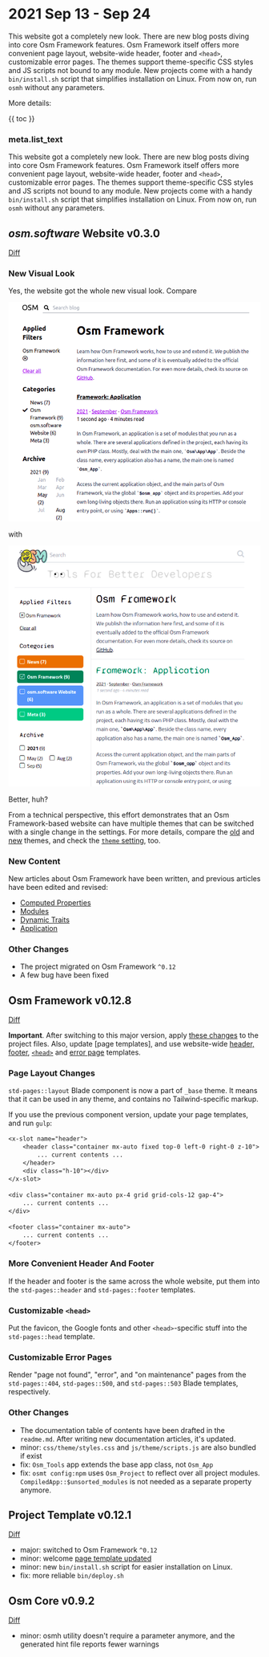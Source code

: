 # 2021 Sep 13 - Sep 24

This website got a completely new look. There are new blog posts diving into core Osm Framework features. Osm Framework itself offers more convenient page layout, website-wide header, footer and `<head>`, customizable error pages. The themes support theme-specific CSS styles and JS scripts not bound to any module. New projects come with a handy `bin/install.sh` script that simplifies installation on Linux. From now on, run `osmh` without any parameters.

More details:

{{ toc }}

### meta.list_text

This website got a completely new look. There are new blog posts diving into core Osm Framework features. Osm Framework itself offers more convenient page layout, website-wide header, footer and `<head>`, customizable error pages. The themes support theme-specific CSS styles and JS scripts not bound to any module. New projects come with a handy `bin/install.sh` script that simplifies installation on Linux. From now on, run `osmh` without any parameters.

## *osm.software* Website v0.3.0

[Diff](https://github.com/osmphp/osmsoftware-website/compare/v0.2.3...v0.3.0)

### New Visual Look

Yes, the website got the whole new visual look. Compare

![Old Theme](old-theme.png)

with

![New Theme](new-theme.png)

Better, huh?

From a technical perspective, this effort demonstrates that an Osm Framework-based website can have multiple themes that can be switched with a single change in the settings. For more details, compare the [old](https://github.com/osmphp/osmsoftware-website/tree/HEAD/themes/_front__tailwind) and [new](https://github.com/osmphp/osmsoftware-website/tree/HEAD/themes/_front__my) themes, and check the [`theme` setting](https://github.com/osmphp/osmsoftware-website/blob/HEAD/settings.php), too.  

### New Content

New articles about Osm Framework have been written, and previous articles have been edited and revised:

* [Computed Properties](20-framework-computed-properties.md)
* [Modules](22-framework-modules.md)
* [Dynamic Traits](21-framework-dynamic-traits.md)
* [Application](23-framework-application.md)

### Other Changes

* The project migrated on Osm Framework `^0.12`
* A few bug have been fixed

## Osm Framework v0.12.8

[Diff](https://github.com/osmphp/framework/compare/v0.11.2...v0.12.8)

**Important**. After switching to this major version, apply [these changes](https://github.com/osmphp/project/compare/v0.11.0...v0.12.1) to the project files. Also, update [page templates], and use website-wide [header, footer](#page-layout-changes), [`<head>`](#customizable-head) and [error page](#customizable-error-pages) templates.

### Page Layout Changes

`std-pages::layout` Blade component is now a part of `_base` theme. It means that it can be used in any theme, and contains no Tailwind-specific markup. 

If you use the previous component version, update your page templates, and run `gulp`:

    <x-slot name="header">
        <header class="container mx-auto fixed top-0 left-0 right-0 z-10">
            ... current contents ...
        </header>
        <div class="h-10"></div>
    </x-slot>

    <div class="container mx-auto px-4 grid grid-cols-12 gap-4">
        ... current contents ...
    </div>

    <footer class="container mx-auto">
        ... current contents ...
    </footer>

### More Convenient Header And Footer

If the header and footer is the same across the whole website, put them into the `std-pages::header` and `std-pages::footer` templates.

### Customizable `<head>`

Put the favicon, the Google fonts and other `<head>`-specific stuff into the `std-pages::head` template.

### Customizable Error Pages

Render "page not found", "error", and "on maintenance" pages from the `std-pages::404`, `std-pages::500`, and `std-pages::503` Blade templates, respectively. 

### Other Changes

* The documentation table of contents have been drafted in the `readme.md`. After writing new documentation articles, it's updated.
* minor: `css/theme/styles.css` and `js/theme/scripts.js` are also bundled if exist 
* fix: `Osm_Tools` app extends the base app class, not `Osm_App`
* fix: `osmt config:npm` uses `Osm_Project` to reflect over all project modules. `CompiledApp::$unsorted_modules` is not needed as a separate property anymore. 

## Project Template v0.12.1

[Diff](https://github.com/osmphp/project/compare/v0.11.0...v0.12.1)

* major: switched to Osm Framework `^0.12`
* minor: welcome [page template updated](#page-layout-changes)
* minor: new `bin/install.sh` script for easier installation on Linux.
* fix: more reliable `bin/deploy.sh` 

## Osm Core v0.9.2

[Diff](https://github.com/osmphp/core/compare/v0.9.1...v0.9.2)

* minor: osmh utility doesn't require a parameter anymore, and the generated hint file reports fewer warnings

